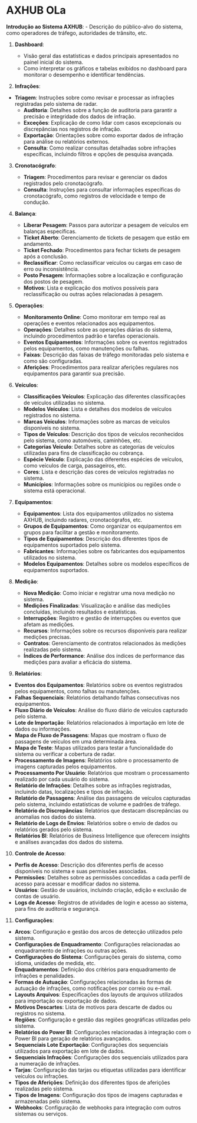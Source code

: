 # AXHUB OLa
**Introdução ao Sistema AXHUB**:
    - Descrição do público-alvo do sistema, como operadores de tráfego, autoridades de trânsito, etc.

1. **Dashboard**:
    - Visão geral das estatísticas e dados principais apresentados no painel inicial do sistema.
    - Como interpretar os gráficos e tabelas exibidos no dashboard para monitorar o desempenho e identificar tendências.

2. **Infrações**:
- **Triagem**: Instruções sobre como revisar e processar as infrações registradas pelo sistema de radar.
  - **Auditoria**: Detalhes sobre a função de auditoria para garantir a precisão e integridade dos dados de infração.
  - **Exceções**: Explicação de como lidar com casos excepcionais ou discrepâncias nos registros de infração.
  - **Exportação**: Orientações sobre como exportar dados de infração para análise ou relatórios externos.
  - **Consulta**: Como realizar consultas detalhadas sobre infrações específicas, incluindo filtros e opções de pesquisa avançada.

3. **Cronotacógrafo**:
    - **Triagem**: Procedimentos para revisar e gerenciar os dados registrados pelo cronotacógrafo.
    - **Consulta**: Instruções para consultar informações específicas do cronotacógrafo, como registros de velocidade e tempo de condução.

4. **Balança**:
    - **Liberar Pesagem**: Passos para autorizar a pesagem de veículos em balanças específicas.
    - **Ticket Aberto**: Gerenciamento de tickets de pesagem que estão em andamento.
    - **Ticket Fechado**: Procedimentos para fechar tickets de pesagem após a conclusão.
    - **Reclassificar**: Como reclassificar veículos ou cargas em caso de erro ou inconsistência.
    - **Posto Pesagem**: Informações sobre a localização e configuração dos postos de pesagem.
    - **Motivos**: Lista e explicação dos motivos possíveis para reclassificação ou outras ações relacionadas à pesagem.

5. **Operações**:
    - **Monitoramento Online**: Como monitorar em tempo real as operações e eventos relacionados aos equipamentos.
    - **Operações**: Detalhes sobre as operações diárias do sistema, incluindo procedimentos padrão e tarefas operacionais.
    - **Eventos Equipamentos**: Informações sobre os eventos registrados pelos equipamentos, como manutenções ou falhas.
    - **Faixas**: Descrição das faixas de tráfego monitoradas pelo sistema e como são configuradas.
    - **Aferições**: Procedimentos para realizar aferições regulares nos equipamentos para garantir sua precisão.

6. **Veículos**:
    - **Classificações Veículos**: Explicação das diferentes classificações de veículos utilizadas no sistema.
    - **Modelos Veículos**: Lista e detalhes dos modelos de veículos registrados no sistema.
    - **Marcas Veículos**: Informações sobre as marcas de veículos disponíveis no sistema.
    - **Tipos de Veículos**: Descrição dos tipos de veículos reconhecidos pelo sistema, como automóveis, caminhões, etc.
    - **Categorias Veículo**: Detalhes sobre as categorias de veículos utilizadas para fins de classificação ou cobrança.
    - **Espécie Veículo**: Explicação das diferentes espécies de veículos, como veículos de carga, passageiros, etc.
    - **Cores**: Lista e descrição das cores de veículos registradas no sistema.
    - **Municípios**: Informações sobre os municípios ou regiões onde o sistema está operacional.

7. **Equipamentos**:
    - **Equipamentos**: Lista dos equipamentos utilizados no sistema AXHUB, incluindo radares, cronotacógrafos, etc.
    - **Grupos de Equipamentos**: Como organizar os equipamentos em grupos para facilitar a gestão e monitoramento.
    - **Tipos de Equipamentos**: Descrição dos diferentes tipos de equipamentos suportados pelo sistema.
    - **Fabricantes**: Informações sobre os fabricantes dos equipamentos utilizados no sistema.
    - **Modelos Equipamentos**: Detalhes sobre os modelos específicos de equipamentos suportados.

8. **Medição**:
    - **Nova Medição**: Como iniciar e registrar uma nova medição no sistema.
    - **Medições Finalizadas**: Visualização e análise das medições concluídas, incluindo resultados e estatísticas.
    - **Interrupções**: Registro e gestão de interrupções ou eventos que afetam as medições.
    - **Recursos**: Informações sobre os recursos disponíveis para realizar medições precisas.
    - **Contratos**: Gerenciamento de contratos relacionados às medições realizadas pelo sistema.
    - **Índices de Performance**: Análise dos índices de performance das medições para avaliar a eficácia do sistema.


9. **Relatórios**:
- **Eventos dos Equipamentos**: Relatórios sobre os eventos registrados pelos equipamentos, como falhas ou manutenções.
- **Falhas Sequenciais**: Relatórios detalhando falhas consecutivas nos equipamentos.
- **Fluxo Diário de Veículos**: Análise do fluxo diário de veículos capturado pelo sistema.
- **Lote de Importação**: Relatórios relacionados à importação em lote de dados ou informações.
- **Mapa de Fluxo de Passagens**: Mapas que mostram o fluxo de passagens de veículos em uma determinada área.
- **Mapa de Teste**: Mapas utilizados para testar a funcionalidade do sistema ou verificar a cobertura de radar.
- **Processamento de Imagens**: Relatórios sobre o processamento de imagens capturadas pelos equipamentos.
- **Processamento Por Usuário**: Relatórios que mostram o processamento realizado por cada usuário do sistema.
- **Relatório de Infrações**: Detalhes sobre as infrações registradas, incluindo datas, localizações e tipos de infração.
- **Relatório de Passagens**: Análise das passagens de veículos capturadas pelo sistema, incluindo estatísticas de volume e padrões de tráfego.
- **Relatório de Discrepâncias**: Relatórios que destacam discrepâncias ou anomalias nos dados do sistema.
- **Relatório de Logs de Envios**: Relatórios sobre o envio de dados ou relatórios gerados pelo sistema.
- **Relatórios BI**: Relatórios de Business Intelligence que oferecem insights e análises avançadas dos dados do sistema.

10. **Controle de Acesso**:
- **Perfis de Acesso**: Descrição dos diferentes perfis de acesso disponíveis no sistema e suas permissões associadas.
- **Permissões**: Detalhes sobre as permissões concedidas a cada perfil de acesso para acessar e modificar dados no sistema.
- **Usuários**: Gestão de usuários, incluindo criação, edição e exclusão de contas de usuário.
- **Logs de Acesso**: Registros de atividades de login e acesso ao sistema, para fins de auditoria e segurança.

11. **Configurações**:
- **Arcos**: Configuração e gestão dos arcos de detecção utilizados pelo sistema.
- **Configurações de Enquadramento**: Configurações relacionadas ao enquadramento de infrações ou outras ações.
- **Configurações do Sistema**: Configurações gerais do sistema, como idioma, unidades de medida, etc.
- **Enquadramentos**: Definição dos critérios para enquadramento de infrações e penalidades.
- **Formas de Autuação**: Configurações relacionadas às formas de autuação de infrações, como notificações por correio ou e-mail.
- **Layouts Arquivos**: Especificações dos layouts de arquivos utilizados para importação ou exportação de dados.
- **Motivos Descartes**: Lista de motivos para descarte de dados ou registros no sistema.
- **Regiões**: Configuração e gestão das regiões geográficas utilizadas pelo sistema.
- **Relatórios do Power BI**: Configurações relacionadas à integração com o Power BI para geração de relatórios avançados.
- **Sequenciais Lote Exportação**: Configurações dos sequenciais utilizados para exportação em lote de dados.
- **Sequenciais Infrações**: Configurações dos sequenciais utilizados para a numeração de infrações.
- **Tarjas**: Configuração das tarjas ou etiquetas utilizadas para identificar veículos ou infrações.
- **Tipos de Aferições**: Definição dos diferentes tipos de aferições realizadas pelo sistema.
- **Tipos de Imagens**: Configuração dos tipos de imagens capturadas e armazenadas pelo sistema.
- **Webhooks**: Configuração de webhooks para integração com outros sistemas ou serviços.

